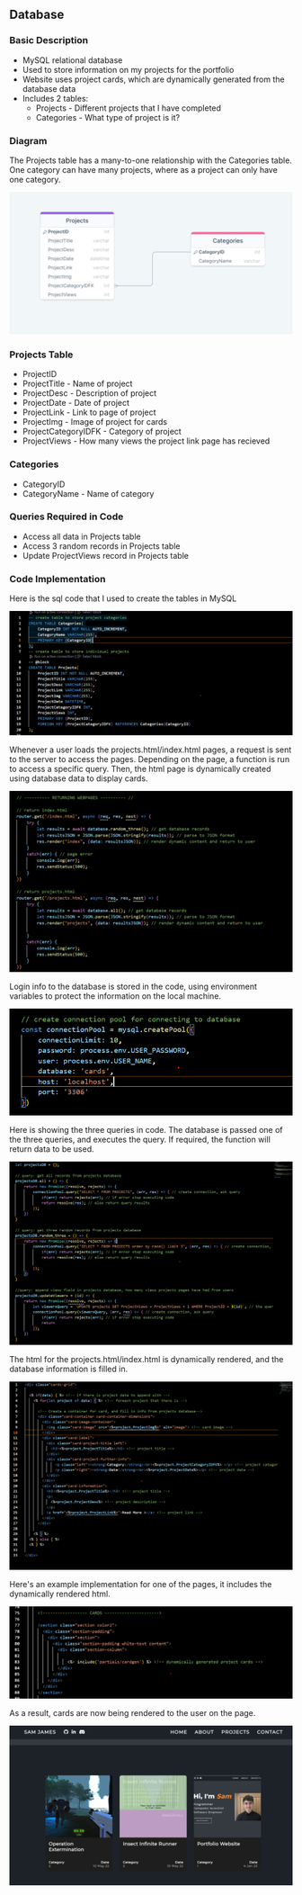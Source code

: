 ## Database

### Basic Description

* MySQL relational database
* Used to store information on my projects for the portfolio
* Website uses project cards, which are dynamically generated from the database data
* Includes 2 tables:
	* Projects - Different projects that I have completed
	* Categories - What type of project is it?

### Diagram

The Projects table has a many-to-one relationship with the Categories table. One category can have many projects, where as a project can only have one category.

![](images/entity-relationship-diagram.png)


### Projects Table

* ProjectID
* ProjectTitle - Name of project
* ProjectDesc - Description of project
* ProjectDate - Date of project
* ProjectLink - Link to page of project
* ProjectImg - Image of project for cards
* ProjectCategoryIDFK - Category of project
* ProjectViews - How many views the project link page has recieved

### Categories

* CategoryID
* CategoryName - Name of category

### Queries Required in Code

* Access all data in Projects table
* Access 3 random records in Projects table
* Update ProjectViews record in Projects table

### Code Implementation

Here is the sql code that I used to create the tables in MySQL

![](images/code-implementation.png)

Whenever a user loads the projects.html/index.html pages, a request is sent to the server to access the pages.
Depending on the page, a function is run to access a specific query.
Then, the html page is dynamically created using database data to display cards.

![](images/code-implementation-2.png)

Login info to the database is stored in the code, using environment variables to protect the information on the local machine.

![](images/code-implementation-4.png)

Here is showing the three queries in code. The database is passed one of the three queries, and executes the query.
If required, the function will return data to be used.

![](images/code-implementation-3.png)

The html for the projects.html/index.html is dynamically rendered, and the database information is filled in.

![](images/code-implementation-5.png)

Here's an example implementation for one of the pages, it includes the dynamically rendered html.

![](images/code-implementation-6.png)

As a result, cards are now being rendered to the user on the page.

![](images/working-implementation.png)







